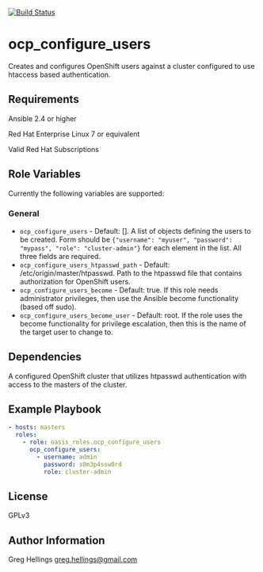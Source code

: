 [![Build Status](https://travis-ci.com/oasis-roles/ocp_configure_users.svg?branch=master)](https://travis-ci.com/oasis-roles/ocp_configure_users)

ocp\_configure\_users
===========

Creates and configures OpenShift users against a cluster configured to use
htaccess based authentication.

Requirements
------------

Ansible 2.4 or higher

Red Hat Enterprise Linux 7 or equivalent

Valid Red Hat Subscriptions

Role Variables
--------------

Currently the following variables are supported:

### General

* `ocp_configure_users` - Default: []. A list of objects defining the users to
  be created. Form should be `{"username": "myuser", "password": "mypass",
  "role": "cluster-admin"}` for each element in the list. All three fields are
  required.
* `ocp_configure_users_htpasswd_path` - Default: /etc/origin/master/htpasswd. Path
  to the htpasswd file that contains authorization for OpenShift users.
* `ocp_configure_users_become` - Default: true. If this role needs administrator
  privileges, then use the Ansible become functionality (based off sudo).
* `ocp_configure_users_become_user` - Default: root. If the role uses the become
  functionality for privilege escalation, then this is the name of the target
  user to change to.

Dependencies
------------

A configured OpenShift cluster that utilizes htpasswd authentication with access
to the masters of the cluster.

Example Playbook
----------------

```yaml
- hosts: masters
  roles:
    - role: oasis_roles.ocp_configure_users
      ocp_configure_users:
        - username: admin
          password: s0m3p4ssw0rd
          role: cluster-admin
```

License
-------

GPLv3

Author Information
------------------

Greg Hellings <greg.hellings@gmail.com>
